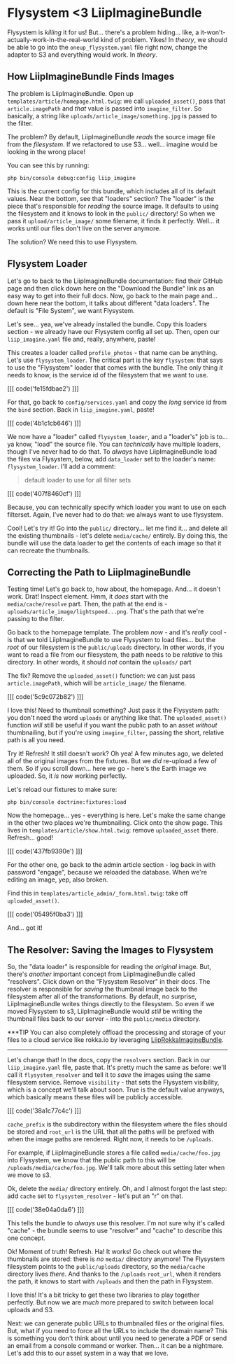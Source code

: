 # Flysystem <3 LiipImagineBundle

Flysystem is *killing* it for us! But... there's a problem hiding... like, a
it-won't-actually-work-in-the-real-world kind of problem. Yikes! In *theory*,
we should be able to go into the `oneup_flysystem.yaml` file right now, change
the adapter to S3 and everything would work. In *theory*.

## How LiipImagineBundle Finds Images

The problem is LiipImagineBundle. Open up `templates/article/homepage.html.twig`:
we call `uploaded_asset()`, pass that `article.imagePath` and *that* value is passed
into `imagine_filter`. So basically, a string like
`uploads/article_image/something.jpg` is passed to the filter.

The problem? By default, LiipImagineBundle *reads* the source image file from
the *filesystem*. If we refactored to use S3... well... imagine would be looking
in the wrong place!

You can see this by running:

```terminal
php bin/console debug:config liip_imagine
```

This is the current config for this bundle, which includes all of its default values.
Near the bottom, see that "loaders" section? The "loader" is the piece that's
responsible for *reading* the source image. It defaults to using the filesystem
and it knows to look in the `public/` directory! So when we pass it
`upload/article_image/` some filename, it finds it perfectly. Well... it works
until our files don't live on the server anymore.

The solution? We need this to use Flysystem.

## Flysystem Loader

Let's go to back to the LiipImagineBundle documentation: find their GitHub page
and then click down here on the "Download the Bundle" link as an easy way to get
into their full docs. Now, go back to the main page and... down here near the bottom,
it talks about different "data loaders". The default is "File System", we want
Flysystem.

Let's see... yea, we've already installed the bundle. Copy this loaders
section - we already have our Flysystem config all set up. Then, open our
`liip_imagine.yaml` file and, really, anywhere, paste!

This creates a loader called `profile_photos` - that name can be anything. Let's
use `flysystem_loader`. The critical part is the key `flysystem`: that says to
use the "Flysystem" loader that comes with the bundle. The only thing *it* needs
to know, is the service id of the filesystem that we want to use.

[[[ code('fe15fdbae2') ]]]

For that, go back to `config/services.yaml` and copy the *long* service id from
the `bind` section. Back in `liip_imagine.yaml`, paste!

[[[ code('4b1c1cb646') ]]]

We now have a "loader" called `flysystem_loader`, and a "loader's" job is to...
ya know, "load" the source file. You can *technically* have multiple loaders, though
I've never had to do that. To *always* have LiipImagineBundle load the files
via Flysystem, below, add `data_loader` set to the loader's name: `flysystem_loader`. I'll add a comment:

> default loader to use for all filter sets

[[[ code('407f8460cf') ]]]

Because, you can technically specify which loader you want to use on each filterset.
Again, I've never had to do that: we always want to use flysystem.

Cool! Let's try it! Go into the `public/` directory... let me find it... and
delete all the existing thumbnails - let's delete `media/cache/` entirely. By doing
this, the bundle will use the data loader to get the contents of each image so that
it can recreate the thumbnails.

## Correcting the Path to LiipImagineBundle

Testing time! Let's go back to, how about, the homepage. And... it doesn't work.
Drat! Inspect element. Hmm, it *does* start with the `media/cache/resolve` part.
Then, the path at the end is - `uploads/article_image/lightspeed...png`. That's
the path that we're passing to the filter.

Go back to the homepage template. The problem *now* - and it's *really* cool - is
that we told LiipImagineBundle to use Flysystem to load files... but the *root*
of our filesystem is the `public/uploads` directory. In other words, if you want
to read a file from our filesystem, the path needs to be *relative* to this
directory. In other words, it should *not* contain the `uploads/` part

The fix? Remove the `uploaded_asset()` function: we can just pass `article.imagePath`,
which will be `article_image/` the filename.

[[[ code('5c9c072b82') ]]]

I love this! Need to thumbnail something? Just pass it the Flysystem path: you
don't need the word `uploads` or anything like that. The `uploaded_asset()` function
*will* still be useful if you want the public path to an asset *without* thumbnailing,
but if you're using `imagine_filter`, passing the short, relative path is all
you need.

Try it! Refresh! It still doesn't work? Oh yea! A few minutes ago, we deleted all
of the original images from the fixtures. But we *did* re-upload a few of them.
So if you scroll down... here we go - here's the Earth image we uploaded. So, it
*is* now working perfectly.

Let's reload our fixtures to make sure:

```terminal-silent
php bin/console doctrine:fixtures:load
```

Now the homepage... yes - everything is here. Let's make the same change in the
other two places we're thumbnailing. Click onto the show page. This lives in
`templates/article/show.html.twig`: remove `uploaded_asset` there. Refresh... good!

[[[ code('437fb9390e') ]]]

For the other one, go back to the admin article section - log back in with password
"engage", because we reloaded the database. When we're editing an image, yep,
also broken.

Find this in `templates/article_admin/_form.html.twig`: take off `uploaded_asset()`.

[[[ code('05495f0ba3') ]]]

And... got it!

## The Resolver: Saving the Images to Flysystem

So, the "data loader" is responsible for reading the *original* image. But, there's
*another* important concept from LiipImagineBundle called "resolvers". Click down
on the "Flysystem Resolver" in their docs. The resolver is responsible for *saving*
the thumbnail image back to the filesystem after all of the transformations. By
default, no surprise, LiipImagineBundle writes things directly to the filesystem.
So even if we moved Flysystem to s3, LiipImagineBundle would *still* be writing
the thumbnail files back to our server - into the `public/media` directory.

***TIP
You can also completely offload the processing and storage of your files to
a cloud service like rokka.io by leveraging
[LiipRokkaImagineBundle](https://github.com/liip/LiipRokkaImagineBundle).
***

Let's change that! In the docs, copy the `resolvers` section. Back in our
`liip_imagine.yaml` file, paste that. It's pretty much the same as before: we'll
call it `flysystem_resolver` and tell it to *save* the images using the same
filesystem service. Remove `visibility` - that sets the Flysystem visibility, which
is a concept we'll talk about soon. True is the default value anyways, which basically
means these files will be publicly accessible.

[[[ code('38a1c77c4c') ]]]

`cache_prefix` is the subdirectory within the filesystem where the files should
be stored and `root_url` is the URL that all the paths will be prefixed with
when the image paths are rendered. Right now, it needs to be `/uploads`.

For example, if LiipImagineBundle stores a file called `media/cache/foo.jpg` into
Flysystem, we know that the public path to this will be `/uploads/media/cache/foo.jpg`.
We'll talk more about this setting later when we move to s3.

Ok, delete the `media/` directory entirely. Oh, and I almost forgot the last step:
add `cache` set to `flysystem_resolver` - let's put an "r" on that.

[[[ code('38e04a0da6') ]]]

This tells the bundle to *always* use this resolver. I'm not sure why it's called
"cache" - the bundle seems to use "resolver" and "cache" to describe this one concept.

Ok! Moment of truth! Refresh. Ha! It works! Go check out where the thumbnails are
stored: there is *no* `media/` directory anymore! The Flysystem filesystem points
to the `public/uploads` directory, so the `media/cache` directory lives *there*.
And thanks to the `/uploads` `root_url`, when it renders the path, it knows to
start with `/uploads` and then the path in Flysystem.

I love this! It's a bit tricky to get these two libraries to play together perfectly.
But now we are *much* more prepared to switch between local uploads and S3.

Next: we can generate public URLs to thumbnailed files or the original files. But,
what if you need to force all the URLs to include the domain name? This is something
you don't think about until you need to generate a PDF or send an email from a
console command or worker. Then... it can be a nightmare. Let's add this to our
asset system in a way that we love.
